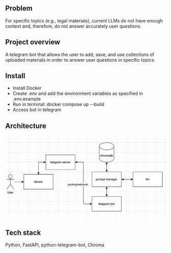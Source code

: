 ## Problem
For specific topics (e.g., legal materials), current LLMs do not have enough context and, therefore, do not answer accurately user questions.

## Project overview
A telegram bot that allows the user to add, save, and use collections of uploaded materials in order to answer user questions in specific topics.

## Install
- Install Docker
- Create .env and add the environment variables as specified in .env.example
- Run in terminal: docker compose up --build
- Access bot in telegram

## Architecture
![Architecture Diagram](./assets/architecture.png)

## Tech stack
Python, FastAPI, python-telegram-bot, Chroma